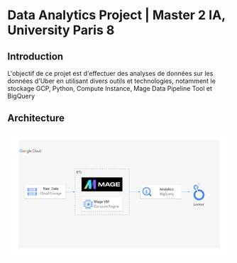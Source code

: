 # Data Analytics Project | Master 2 IA, University Paris 8

## Introduction

L'objectif de ce projet est d'effectuer des analyses de données sur les données d'Uber en utilisant divers outils et technologies, notamment le stockage GCP, Python, Compute Instance, Mage Data Pipeline Tool  et BigQuery

## Architecture 
<img src="architecture.jpg">
